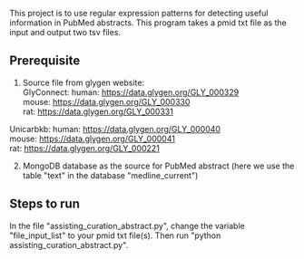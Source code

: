 

This project is to use regular expression patterns for detecting useful information in PubMed abstracts. This program takes a pmid txt file as the input and output two tsv files.

## Prerequisite 

1. Source file from glygen website: \
GlyConnect:
human: https://data.glygen.org/GLY_000329 \
mouse: https://data.glygen.org/GLY_000330 \
rat: https://data.glygen.org/GLY_000331


Unicarbkb: 
human: https://data.glygen.org/GLY_000040 \
mouse: https://data.glygen.org/GLY_000041 \
rat: https://data.glygen.org/GLY_000221

2. MongoDB database as the source for PubMed abstract (here we use the table "text" in the database "medline_current")

## Steps to run

In the file "assisting_curation_abstract.py", change the variable "file_input_list" to your pmid txt file(s). Then run "python assisting_curation_abstract.py".

